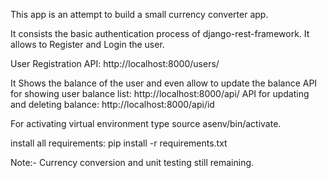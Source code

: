 This app is an attempt to build a small currency converter app.


It consists the basic authentication process of django-rest-framework. It allows to Register and Login the user.

User Registration API: http://localhost:8000/users/

It Shows the balance of the user and even allow to update the balance
API for showing user balance list: http://localhost:8000/api/
API for updating and deleting balance: http://localhost:8000/api/id

For activating virtual environment type source asenv/bin/activate.

install all requirements: 
pip install -r requirements.txt


Note:- Currency conversion and unit testing still remaining.


